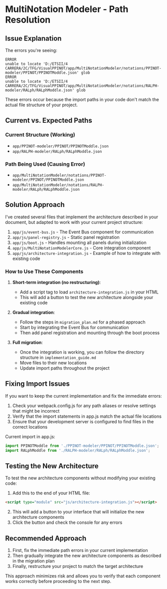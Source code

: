 # MultiNotation Modeler - Path Resolution

## Issue Explanation

The errors you're seeing:

```
ERROR
unable to locate 'D:/ETSII/4 CARRERA/2C/TFG/VisualPPINOT/app/MultiNotationModeler/notations/PPINOT-modeler/PPINOT/PPINOTModdle.json' glob
ERROR
unable to locate 'D:/ETSII/4 CARRERA/2C/TFG/VisualPPINOT/app/MultiNotationModeler/notations/RALPH-modeler/RALph/RALphModdle.json' glob
```

These errors occur because the import paths in your code don't match the actual file structure of your project. 

## Current vs. Expected Paths

### Current Structure (Working)
- `app/PPINOT-modeler/PPINOT/PPINOTModdle.json`
- `app/RALPH-modeler/RALph/RALphModdle.json`

### Path Being Used (Causing Error)
- `app/MultiNotationModeler/notations/PPINOT-modeler/PPINOT/PPINOTModdle.json`
- `app/MultiNotationModeler/notations/RALPH-modeler/RALph/RALphModdle.json`

## Solution Approach

I've created several files that implement the architecture described in your document, but adapted to work with your current project structure:

1. `app/js/event-bus.js` - The Event Bus component for communication
2. `app/js/panel-registry.js` - Static panel registration
3. `app/js/boot.js` - Handles mounting all panels during initialization
4. `app/js/MultiNotationModelerCore.js` - Core integration component
5. `app/js/architecture-integration.js` - Example of how to integrate with existing code

### How to Use These Components

1. **Short-term integration (no restructuring)**:
   - Add a script tag to load `architecture-integration.js` in your HTML
   - This will add a button to test the new architecture alongside your existing code

2. **Gradual integration**:
   - Follow the steps in `migration_plan.md` for a phased approach
   - Start by integrating the Event Bus for communication
   - Then add panel registration and mounting through the boot process

3. **Full migration**:
   - Once the integration is working, you can follow the directory structure in `implementation_guide.md`
   - Move files to their new locations
   - Update import paths throughout the project

## Fixing Import Issues

If you want to keep the current implementation and fix the immediate errors:

1. Check your webpack.config.js for any path aliases or resolve settings that might be incorrect
2. Verify that the import statements in app.js match the actual file locations
3. Ensure that your development server is configured to find files in the correct locations

Current import in app.js:
```javascript
import PPINOTModdle from './PPINOT-modeler/PPINOT/PPINOTModdle.json';
import RALphModdle from './RALPH-modeler/RALph/RALphModdle.json';
```

## Testing the New Architecture

To test the new architecture components without modifying your existing code:

1. Add this to the end of your HTML file:
```html
<script type="module" src="js/architecture-integration.js"></script>
```

2. This will add a button to your interface that will initialize the new architecture components
3. Click the button and check the console for any errors

## Recommended Approach

1. First, fix the immediate path errors in your current implementation
2. Then gradually integrate the new architecture components as described in the migration plan
3. Finally, restructure your project to match the target architecture

This approach minimizes risk and allows you to verify that each component works correctly before proceeding to the next step.
